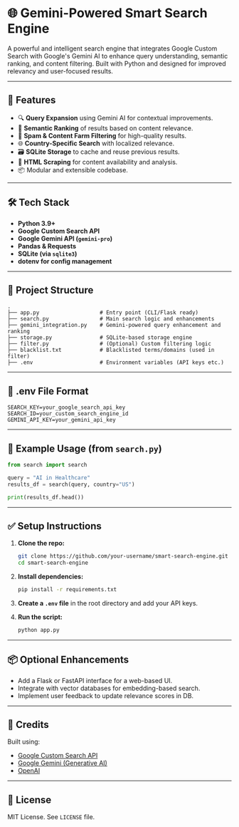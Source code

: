 
# 🌐 Gemini-Powered Smart Search Engine

A powerful and intelligent search engine that integrates Google Custom Search with Google's Gemini AI to enhance query understanding, semantic ranking, and content filtering. Built with Python and designed for improved relevancy and user-focused results.

---

## 🚀 Features

* 🔍 **Query Expansion** using Gemini AI for contextual improvements.
* 🧠 **Semantic Ranking** of results based on content relevance.
* 🚫 **Spam & Content Farm Filtering** for high-quality results.
* 🌐 **Country-Specific Search** with localized relevance.
* 🗃️ **SQLite Storage** to cache and reuse previous results.
* 🧾 **HTML Scraping** for content availability and analysis.
* 📦 Modular and extensible codebase.

---

## 🛠️ Tech Stack

* **Python 3.9+**
* **Google Custom Search API**
* **Google Gemini API (`gemini-pro`)**
* **Pandas & Requests**
* **SQLite (via `sqlite3`)**
* **dotenv for config management**

---

## 📁 Project Structure

```
.
├── app.py                   # Entry point (CLI/Flask ready)
├── search.py                # Main search logic and enhancements
├── gemini_integration.py    # Gemini-powered query enhancement and ranking
├── storage.py               # SQLite-based storage engine
├── filter.py                # (Optional) Custom filtering logic
├── blacklist.txt            # Blacklisted terms/domains (used in filter)
├── .env                     # Environment variables (API keys etc.)
```

---

## 🔐 .env File Format

```
SEARCH_KEY=your_google_search_api_key
SEARCH_ID=your_custom_search_engine_id
GEMINI_API_KEY=your_gemini_api_key
```

---

## 🧪 Example Usage (from `search.py`)

```python
from search import search

query = "AI in Healthcare"
results_df = search(query, country="US")

print(results_df.head())
```

---

## ✅ Setup Instructions

1. **Clone the repo:**

   ```bash
   git clone https://github.com/your-username/smart-search-engine.git
   cd smart-search-engine
   ```

2. **Install dependencies:**

   ```bash
   pip install -r requirements.txt
   ```

3. **Create a `.env` file** in the root directory and add your API keys.

4. **Run the script:**

   ```bash
   python app.py
   ```

---

## 📦 Optional Enhancements

* Add a Flask or FastAPI interface for a web-based UI.
* Integrate with vector databases for embedding-based search.
* Implement user feedback to update relevance scores in DB.

---

## 🧠 Credits

Built using:

* [Google Custom Search API](https://developers.google.com/custom-search)
* [Google Gemini (Generative AI)](https://ai.google.dev/)
* [OpenAI](https://openai.com)

---

## 📄 License

MIT License. See `LICENSE` file.


